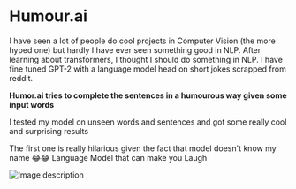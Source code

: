 # Humour.ai

I have seen a lot of people do cool projects in Computer Vision (the more hyped one) but hardly I have ever seen something good in NLP. After learning about transformers, I thought I should do something in NLP. I have fine tuned GPT-2 with a language model head on short jokes scrapped from reddit.

**Humor.ai tries to complete the sentences in a humourous way given some input words**

I tested my model on unseen words and sentences and got some really cool and surprising results

The first one is really hilarious given the fact that model doesn't know my name 😂😂 Language Model that can make you Laugh

![Image description]()


